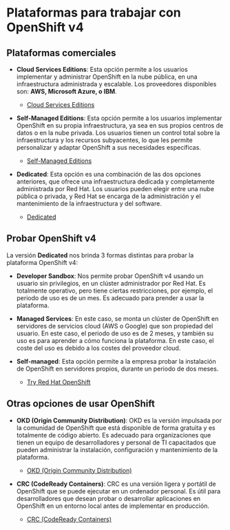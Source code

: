 # Plataformas para trabajar con OpenShift v4

## Plataformas comerciales

* **Cloud Services Editions**: Esta opción permite a los usuarios implementar y administrar OpenShift en la nube pública, en una infraestructura administrada y escalable. Los proveedores disponibles son: **AWS, Microsoft Azure, o IBM**.

    * [Cloud Services Editions](https://www.redhat.com/en/technologies/cloud-computing/openshift#cloud-services-editions)

* **Self-Managed Editions**: Esta opción permite a los usuarios implementar OpenShift en su propia infraestructura, ya sea en sus propios centros de datos o en la nube privada. Los usuarios tienen un control total sobre la infraestructura y los recursos subyacentes, lo que les permite personalizar y adaptar OpenShift a sus necesidades específicas. 

    * [Self-Managed Editions](https://www.redhat.com/en/technologies/cloud-computing/openshift#self-managed)

* **Dedicated**: Esta opción es una combinación de las dos opciones anteriores, que ofrece una infraestructura dedicada y completamente administrada por Red Hat. Los usuarios pueden elegir entre una nube pública o privada, y Red Hat se encarga de la administración y el mantenimiento de la infraestructura y del software.

    * [Dedicated](https://www.redhat.com/en/technologies/cloud-computing/openshift/dedicated)
    
## Probar OpenShift v4

La versión **Dedicated** nos brinda 3 formas distintas para probar la plataforma OpenShift v4:

* **Developer Sandbox**: Nos permite probar OpenShift v4 usando un usuario sin privilegios, en un clúster administrador por Red Hat. Es totalmente operativo, pero tiene ciertas restricciones, por ejemplo, el periodo de uso es de un mes. Es adecuado para prender a usar la plataforma.
* **Managed Services**: En este caso, se monta un clúster de OpenShift en servidores de servicios cloud (AWS o Google) que son propiedad del usuario. En este caso, el periodo de uso es de 2 meses, y también su uso es para aprender a cómo funciona la plataforma. En este caso, el coste del uso es debido a los costes del proveedor cloud.
* **Self-managed**: Esta opción permite a la empresa probar la instalación de OpenShift en servidores propios, durante un periodo de dos meses.

    * [Try Red Hat OpenShift](https://www.redhat.com/en/technologies/cloud-computing/openshift/try-it)

## Otras opciones de usar OpenShift

* **OKD (Origin Community Distribution)**: OKD es la versión impulsada por la comunidad de OpenShift que está disponible de forma gratuita y es totalmente de código abierto. Es adecuado para organizaciones que tienen un equipo de desarrolladores y personal de TI capacitados que pueden administrar la instalación, configuración y mantenimiento de la plataforma. 

    * [OKD (Origin Community Distribution)](https://www.okd.io/)

* **CRC (CodeReady Containers)**: CRC es una versión ligera y portátil de OpenShift que se puede ejecutar en un ordenador personal. Es útil para desarrolladores que desean probar o desarrollar aplicaciones en OpenShift en un entorno local antes de implementar en producción. 

    * [CRC (CodeReady Containers)](https://developers.redhat.com/products/openshift-local/overview)

   



